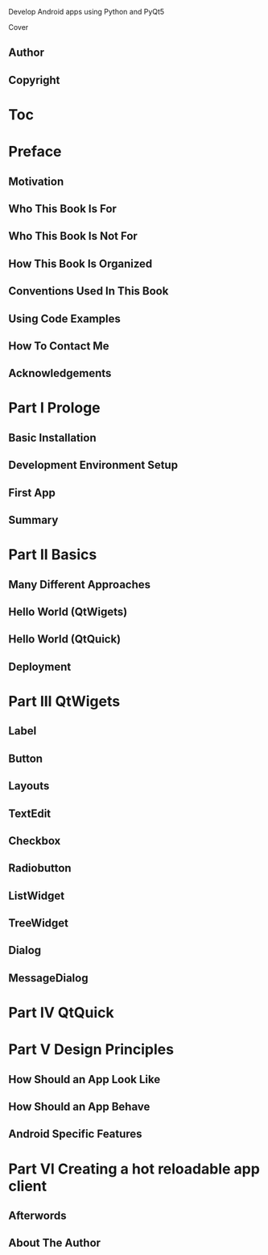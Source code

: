 Develop Android apps using Python and PyQt5

Cover

## Author
## Copyright
# Toc
# Preface
## Motivation
## Who This Book Is For
## Who This Book Is Not For
## How This Book Is Organized
## Conventions Used In This Book
## Using Code Examples
## How To Contact Me
## Acknowledgements
# Part I Prologe
## Basic Installation  
## Development Environment Setup  
## First App  
## Summary  
# Part II Basics
## Many Different Approaches 
## Hello World (QtWigets) 
## Hello World (QtQuick) 
## Deployment  
# Part III QtWigets
## Label
## Button
## Layouts
## TextEdit
## Checkbox
## Radiobutton
## ListWidget
## TreeWidget
## Dialog
## MessageDialog
# Part IV QtQuick

# Part V Design Principles
## How Should an App Look Like
## How Should an App Behave
## Android Specific Features

# Part VI Creating a hot reloadable app client

## Afterwords
## About The Author
